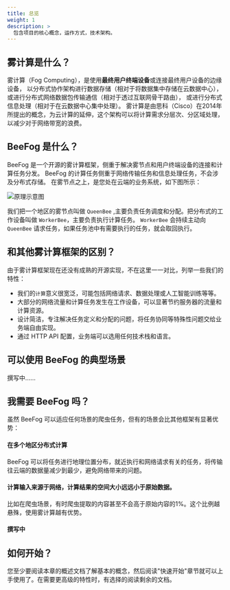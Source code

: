 ```yaml
---
title: 总览
weight: 1
description: >
  包含项目的核心概念，运作方式，技术架构。
---
```


## 雾计算是什么？
雾计算（Fog Computing），是使用**最终用户终端设备**或连接最终用户设备的边缘设备，
以分布式协作架构进行数据存储（相对于将数据集中存储在云数据中心），
或进行分布式网络数据包传输通信（相对于透过互联网骨干路由），
或进行分布式信息处理（相对于在云数据中心集中处理）。
雾计算是由思科（Cisco）在2014年所提出的概念，为云计算的延伸，这个架构可以将计算需求分层次、分区域处理，以减少对于网络带宽的浪费。

## BeeFog 是什么？

BeeFog 是一个开源的雾计算框架，侧重于解决雾节点和用户终端设备的连接和计算任务分发。
BeeFog 的计算任务侧重于网络传输任务和信息处理任务，不会涉及分布式存储。
在雾节点之上，是您处在云端的业务系统，如下图所示：

![原理示意图](/images/beefog.jpg)

我们把一个地区的雾节点叫做 `QueenBee` ,主要负责任务调度和分配。把分布式的工作设备叫做 `WorkerBee`，主要负责执行计算任务。
`WorkerBee` 会持续主动向 `QueenBee` 请求任务，如果任务池中有需要执行的任务，就会取回执行。

## 和其他雾计算框架的区别？
由于雾计算框架现在还没有成熟的开源实现，不在这里一一对比，列举一些我们的特性：
- 我们的`计算`意义很宽泛，可能包括网络请求、数据处理或人工智能训练等等。
- 大部分的网络流量和计算任务发生在工作设备，可以显著节约服务器的流量和计算资源。
- 设计简洁，专注解决任务定义和分配的问题，将任务协同等特殊性问题交给业务端自由实现。
- 通过 HTTP API 配置，业务端可以选用任何技术栈和语言。

## 可以使用 BeeFog 的典型场景

撰写中……

## 我需要 BeeFog 吗？
虽然 BeeFog 可以适应任何场景的爬虫任务，但有的场景会比其他框架有显著优势：

#### 在多个地区分布式计算
BeeFog 可以将任务进行地理位置分布，就近执行和网络请求有关的任务，将传输往云端的数据量减少到最少，避免网络带来的问题。

#### 计算输入来源于网络，计算结果的空间大小远远小于原始数据。
比如在爬虫场景，有时爬虫提取的内容甚至不会高于原始内容的1%。这个比例越悬殊，使用雾计算越有优势。

#### 撰写中


## 如何开始？
您至少要阅读本章的概述文档了解基本的概念，然后阅读"快速开始"章节就可以上手使用了。在需要更高级的特性时，有选择的阅读剩余的文档。
